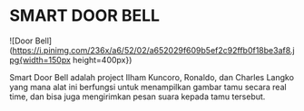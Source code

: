 # SMART DOOR BELL
![Door Bell](https://i.pinimg.com/236x/a6/52/02/a652029f609b5ef2c92ffb0f18be3af8.jpg{width=150px height=400px})


Smart Door Bell adalah project Ilham Kuncoro, Ronaldo, dan Charles Langko yang mana alat ini berfungsi untuk menampilkan gambar tamu secara real time, dan bisa juga mengirimkan pesan suara kepada tamu tersebut.
